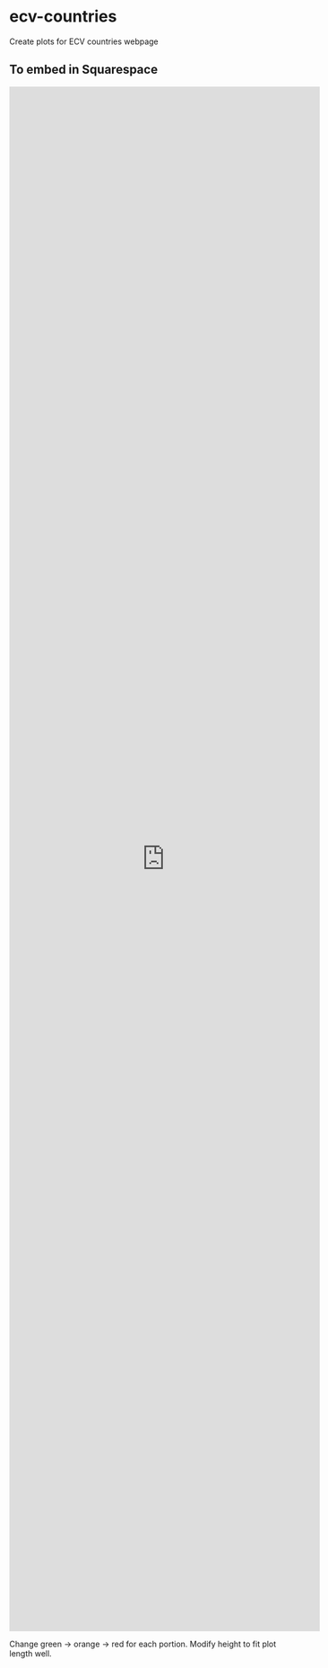# ecv-countries
Create plots for ECV countries webpage

## To embed in Squarespace
<iframe width="110%" height="2750" 
src="https://vangennep.github.io/ecv-countries/ecv-countries-green/index.html" allowfullscreen= "" frameborder="0" style="border:none;overflow:hidden" scrolling="no"></iframe>

<br>

Change green -> orange -> red for each portion. Modify height to fit plot length well. 
